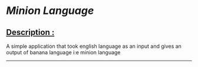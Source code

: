 <h1> <i>Minion Language</i> </h1>

<h2><u>Description :</u></h2>
<description>A simple application that took english language as an input and gives an output of banana language i:e minion language </description>

<hr></hr>
